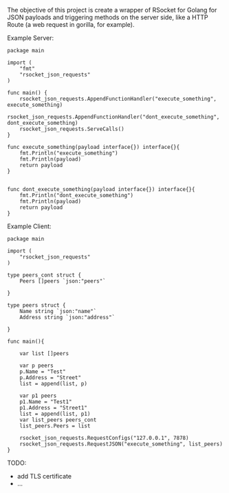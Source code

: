 The objective of this project is create a wrapper of RSocket for Golang for JSON payloads and triggering methods on the server side, like a HTTP Route (a web request in gorilla, for example).

Example Server:
```golang
package main

import (
	"fmt"
	"rsocket_json_requests"
)

func main() {
	rsocket_json_requests.AppendFunctionHandler("execute_something", execute_something)
	rsocket_json_requests.AppendFunctionHandler("dont_execute_something", dont_execute_something)
	rsocket_json_requests.ServeCalls()
}

func execute_something(payload interface{}) interface{}{
	fmt.Println("execute_something")
	fmt.Println(payload)
	return payload
}


func dont_execute_something(payload interface{}) interface{}{
	fmt.Println("dont_execute_something")
	fmt.Println(payload)
	return payload
}

```


Example Client:
```golang
package main

import (
	"rsocket_json_requests"
)

type peers_cont struct {
	Peers []peers `json:"peers"`

}

type peers struct {
	Name string `json:"name"`
	Address string `json:"address"`

}

func main(){

	var list []peers

	var p peers
	p.Name = "Test"
	p.Address = "Street"
	list = append(list, p)

	var p1 peers
	p1.Name = "Test1"
	p1.Address = "Street1"
	list = append(list, p1)
	var list_peers peers_cont
	list_peers.Peers = list

	rsocket_json_requests.RequestConfigs("127.0.0.1", 7878)
	rsocket_json_requests.RequestJSON("execute_something", list_peers)
}
```
TODO:
- add TLS certificate
- ...
